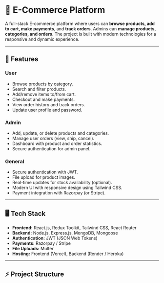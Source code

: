 # 🛒 E-Commerce Platform

A full-stack E-commerce platform where users can **browse products, add to cart, make payments**, and **track orders**. Admins can **manage products, categories, and orders**. The project is built with modern technologies for a responsive and dynamic experience.

---

## 🌟 Features

### User
- Browse products by category.
- Search and filter products.
- Add/remove items to/from cart.
- Checkout and make payments.
- View order history and track orders.
- Update user profile and password.

### Admin
- Add, update, or delete products and categories.
- Manage user orders (view, ship, cancel).
- Dashboard with product and order statistics.
- Secure authentication for admin panel.

### General
- Secure authentication with JWT.
- File upload for product images.
- Real-time updates for stock availability (optional).
- Modern UI with responsive design using Tailwind CSS.
- Payment integration with Razorpay (or Stripe).

---

## 🖥️ Tech Stack

- **Frontend:** React.js, Redux Toolkit, Tailwind CSS, React Router
- **Backend:** Node.js, Express.js, MongoDB, Mongoose
- **Authentication:** JWT (JSON Web Tokens)
- **Payments:** Razorpay / Stripe
- **File Uploads:** Multer
- **Hosting:** Frontend (Vercel), Backend (Render / Heroku)

---

## ⚡ Project Structure

